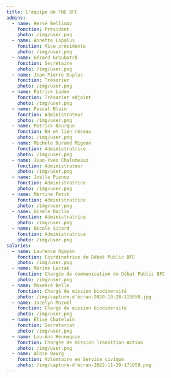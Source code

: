 ```yaml
---
title: L'équipe de FNE BFC
admins:
  - name: Hervé Bellimaz
    fonction: Président
    photo: /img/user.png
  - name: Annette Lapalus
    fonction: Vice présidente
    photo: /img/user.png
  - name: Gérard Groubatch
    fonction: Secrétaire
    photo: /img/user.png
  - name: Jean-Pierre Duplus
    fonction: Trésorier
    photo: /img/user.png
  - name: Patrick Laden
    fonction: Trésorier adjoint
    photo: /img/user.png
  - name: Pascal Blain
    fonction: Administrateur
    photo: /img/user.png
  - name: Patrick Bourque
    fonction: RH et lien réseau
    photo: /img/user.png
  - name: Michèle Durand Migeon
    fonction: Administratrice
    photo: /img/user.png
  - name: Jean-Yves Chalumeaux
    fonction: Administrateur
    photo: /img/user.png
  - name: Joëlle Pienoz
    fonction: Administratrice
    photo: /img/user.png
  - name: Martine Petit
    fonction: Administratrice
    photo: /img/user.png
  - name: Gisèle Daclin
    fonction: Administratrice
    photo: /img/user.png
  - name: Nicole Sicard
    fonction: Administratrice
    photo: /img/user.png
salaries:
  - name: Laurence Nguyen
    fonction: Coordinatrice du Débat Public BFC
    photo: /img/user.png
  - name: Marine Luczak
    fonction: Chargée de communication du Débat Public BFC
    photo: /img/user.png
  - name: Maxence Belle
    fonction: Chargé de mission biodiversité
    photo: /img/capture-d’écran-2020-10-28-115050.jpg
  - name: Jocelyn Mazuel
    fonction: Chargé de mission biodiversité
    photo: /img/user.png
  - name: Élise Chatelain
    fonction: Secrétariat
    photo: /img/user.png
  - name: Lou-Ann Hennequin
    fonction: Chargée de mission Transition-Action
    photo: /img/user.png
  - name: Albin Bourg
    fonction: Volontaire en Service civique
    photo: /img/capture-d’écran-2022-11-28-171059.png
---
```

